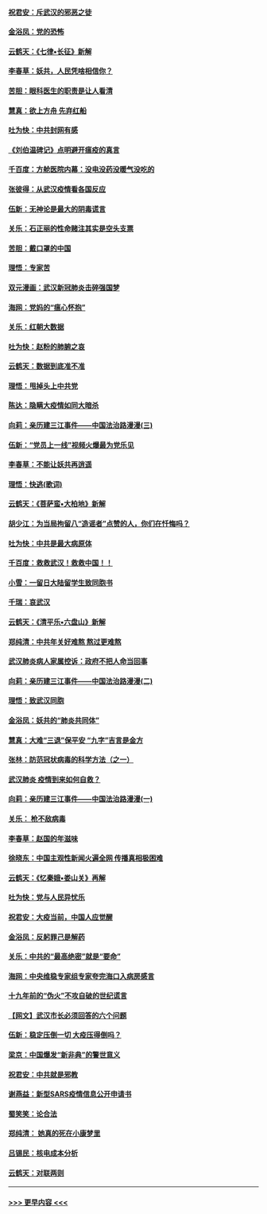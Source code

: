 #### [祝君安：斥武汉的邪恶之徒](../pages/nsc993/n11855861.md?t=02092333) 
#### [金浴凤：党的恐怖](../pages/nsc993/n11855849.md?t=02092333) 
#### [云鹤天：《七律▪长征》新解](../pages/nsc993/n11855479.md?t=02092333) 
#### [李春草：妖共，人民凭啥相信你？](../pages/nsc993/n11855196.md?t=02092333) 
#### [苦胆：眼科医生的职责是让人看清](../pages/nsc993/n11853840.md?t=02092333) 
#### [慧真：欲上方舟 先弃红船](../pages/nsc993/n11853483.md?t=02092333) 
#### [吐为快：中共封网有感](../pages/nsc993/n11852575.md?t=02092333) 
#### [《刘伯温碑记》点明避开瘟疫的真言](../pages/nsc993/n11852128.md?t=02092333) 
#### [千百度：方舱医院内幕：没电没药没暖气没吃的](../pages/nsc993/n11850211.md?t=02092333) 
#### [张彼得：从武汉疫情看各国反应](../pages/nsc993/n11850102.md?t=02092333) 
#### [伍新：无神论是最大的阴毒谎言](../pages/nsc993/n11846129.md?t=02092333) 
#### [关乐：石正丽的性命赌注其实是空头支票](../pages/nsc993/n11846109.md?t=02092333) 
#### [苦胆：戴口罩的中国](../pages/nsc993/n11845576.md?t=02092333) 
#### [理悟：专家苦](../pages/nsc993/n11845564.md?t=02092333) 
#### [双元漫画：武汉新冠肺炎击碎强国梦](../pages/nsc993/n11843320.md?t=02092333) 
#### [海网：党妈的“瘟心怀抱”](../pages/nsc993/n11840740.md?t=02092333) 
#### [关乐：红朝大数据](../pages/nsc993/n11840675.md?t=02092333) 
#### [吐为快：赵粉的肺腑之哀](../pages/nsc993/n11840618.md?t=02092333) 
#### [云鹤天：数据到底准不准](../pages/nsc993/n11840325.md?t=02092333) 
#### [理悟：甩掉头上中共党](../pages/nsc993/n11838826.md?t=02092333) 
#### [陈达：隐瞒大疫情如同大暗杀](../pages/nsc993/n11838771.md?t=02092333) 
#### [向莉：亲历建三江事件——中国法治路漫漫(三)](../pages/nsc993/n11831825.md?t=02092333) 
#### [伍新：“党员上一线”视频火爆最为党乐见](../pages/nsc993/n11838200.md?t=02092333) 
#### [李春草：不能让妖共再逍遥](../pages/nsc993/n11838102.md?t=02092333) 
#### [理悟：快逃(歌词)](../pages/nsc993/n11838083.md?t=02092333) 
#### [云鹤天：《菩萨蛮▪大柏地》新解](../pages/nsc993/n11838059.md?t=02092333) 
#### [胡少江：为当局拘留八“造谣者”点赞的人，你们在忏悔吗？](../pages/nsc993/n11836801.md?t=02092333) 
#### [吐为快：中共是最大病原体](../pages/nsc993/n11836748.md?t=02092333) 
#### [千百度：救救武汉！救救中国！！](../pages/nsc993/n11836145.md?t=02092333) 
#### [小雪：一留日大陆留学生致同胞书](../pages/nsc993/n11834624.md?t=02092333) 
#### [千瑞：哀武汉](../pages/nsc993/n11833647.md?t=02092333) 
#### [云鹤天：《清平乐▪六盘山》新解](../pages/nsc993/n11833611.md?t=02092333) 
#### [郑纯清：中共年关好难熬 熬过更难熬](../pages/nsc993/n11833489.md?t=02092333) 
#### [武汉肺炎病人家属控诉：政府不把人命当回事](../pages/nsc993/n11833205.md?t=02092333) 
#### [向莉：亲历建三江事件——中国法治路漫漫(二)](../pages/nsc993/n11829102.md?t=02092333) 
#### [理悟：致武汉同胞](../pages/nsc993/n11831522.md?t=02092333) 
#### [金浴凤：妖共的“肺炎共同体”](../pages/nsc993/n11829448.md?t=02092333) 
#### [慧真：大难“三退”保平安 “九字”吉言是金方](../pages/nsc993/n11829501.md?t=02092333) 
#### [张林：防范冠状病毒的科学方法（之一）](../pages/nsc993/n11828618.md?t=02092333) 
#### [武汉肺炎 疫情到来如何自救？](../pages/nsc993/n11827632.md?t=02092333) 
#### [向莉：亲历建三江事件——中国法治路漫漫(一)](../pages/nsc993/n11827190.md?t=02092333) 
#### [关乐： 枪不敌病毒](../pages/nsc993/n11826746.md?t=02092333) 
#### [李春草：赵国的年滋味](../pages/nsc993/n11826321.md?t=02092333) 
#### [徐晓东：中国主观性新闻火遍全网 传播真相极困难](../pages/nsc993/n11826508.md?t=02092333) 
#### [云鹤天：《忆秦娥▪娄山关》再解](../pages/nsc993/n11824682.md?t=02092333) 
#### [吐为快：党与人民异忧乐](../pages/nsc993/n11824660.md?t=02092333) 
#### [祝君安：大疫当前，中国人应觉醒](../pages/nsc993/n11821946.md?t=02092333) 
#### [金浴凤：反躬罪己是解药](../pages/nsc993/n11820280.md?t=02092333) 
#### [关乐：中共的“最高绝密”就是“要命”](../pages/nsc993/n11816946.md?t=02092333) 
#### [海网：中央维稳专家组专家夸完海口入病房感言](../pages/nsc993/n11815138.md?t=02092333) 
#### [十九年前的“伪火”不攻自破的世纪谎言](../pages/nsc993/n11813238.md?t=02092333) 
#### [【网文】武汉市长必须回答的六个问题](../pages/nsc993/n11813848.md?t=02092333) 
#### [伍新：稳定压倒一切 大疫压得倒吗？](../pages/nsc993/n11812634.md?t=02092333) 
#### [梁京：中国爆发“新非典”的警世意义](../pages/nsc993/n11812554.md?t=02092333) 
#### [祝君安：中共就是邪教](../pages/nsc993/n11812431.md?t=02092333) 
#### [谢燕益：新型SARS疫情信息公开申请书](../pages/nsc993/n11808840.md?t=02092333) 
#### [蜀笑笑：论合法](../pages/nsc993/n11808064.md?t=02092333) 
#### [郑纯清： 她真的死在小康梦里](../pages/nsc993/n11806623.md?t=02092333) 
#### [吕锡民：核电成本分析](../pages/nsc993/n11806284.md?t=02092333) 
#### [云鹤天：对联两则](../pages/nsc993/n11805957.md?t=02092333) 

----
#### [ >>> 更早内容 <<< ](../indexes/nsc993-earlier.md)
